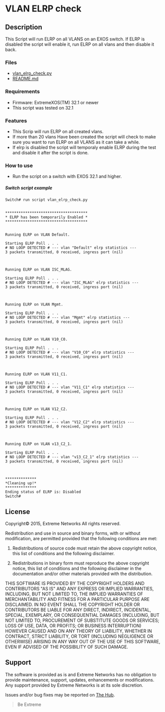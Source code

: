 # VLAN ELRP check

## Description
This Script will run ELRP on all VLANS on an EXOS switch.  If ELRP is disabled the script will enable it, run ELRP on all vlans and then disable it back.


### Files

* [vlan_elrp_check.py](vlan_elrp_check.py)
* [README.md](README.md)


### Requirements
* Firmware: ExtremeXOS(TM) 32.1 or newer
* This script was tested on 32.1

### Features
* This Scrip will run ELRP on all created vlans.
* If more than 20 vlans Have been created the script will check to make sure you want to run ELRP on all VLANS as it can take a while. 
* If elrp is disabled the script will temporaly enable ELRP during the test and disable it after the script is done.
 

### How to use
* Run the script on a switch with EXOS 32.1 and higher.

##### Switch script example
```
Switch# run script vlan_elrp_check.py


*************************************
* ELRP has been temporarily Enabled *
*************************************


Running ELRP on VLAN Default.

Starting ELRP Poll . . .
# NO LOOP DETECTED # --- vlan "Default" elrp statistics ---
3 packets transmitted, 0 received, ingress port (nil)



Running ELRP on VLAN ISC_MLAG.

Starting ELRP Poll . . .
# NO LOOP DETECTED # --- vlan "ISC_MLAG" elrp statistics ---
3 packets transmitted, 0 received, ingress port (nil)



Running ELRP on VLAN Mgmt.

Starting ELRP Poll . . .
# NO LOOP DETECTED # --- vlan "Mgmt" elrp statistics ---
3 packets transmitted, 0 received, ingress port (nil)



Running ELRP on VLAN V10_C0.

Starting ELRP Poll . . .
# NO LOOP DETECTED # --- vlan "V10_C0" elrp statistics ---
3 packets transmitted, 0 received, ingress port (nil)



Running ELRP on VLAN V11_C1.

Starting ELRP Poll . . .
# NO LOOP DETECTED # --- vlan "V11_C1" elrp statistics ---
3 packets transmitted, 0 received, ingress port (nil)



Running ELRP on VLAN V12_C2.

Starting ELRP Poll . . .
# NO LOOP DETECTED # --- vlan "V12_C2" elrp statistics ---
3 packets transmitted, 0 received, ingress port (nil)



Running ELRP on VLAN v13_C2_1.

Starting ELRP Poll . . .
# NO LOOP DETECTED # --- vlan "v13_C2_1" elrp statistics ---
3 packets transmitted, 0 received, ingress port (nil)



**************
*Cleaning up!*
**************
Ending status of ELRP is: Disabled
Switch# 
```

## License
Copyright© 2015, Extreme Networks
All rights reserved.

Redistribution and use in source and binary forms, with or without modification,
are permitted provided that the following conditions are met:

1. Redistributions of source code must retain the above copyright notice, this
list of conditions and the following disclaimer.

2. Redistributions in binary form must reproduce the above copyright notice,
this list of conditions and the following disclaimer in the documentation
and/or other materials provided with the distribution.

THIS SOFTWARE IS PROVIDED BY THE COPYRIGHT HOLDERS AND CONTRIBUTORS "AS IS" AND
ANY EXPRESS OR IMPLIED WARRANTIES, INCLUDING, BUT NOT LIMITED TO, THE IMPLIED
WARRANTIES OF MERCHANTABILITY AND FITNESS FOR A PARTICULAR PURPOSE ARE
DISCLAIMED. IN NO EVENT SHALL THE COPYRIGHT HOLDER OR CONTRIBUTORS BE LIABLE
FOR ANY DIRECT, INDIRECT, INCIDENTAL, SPECIAL, EXEMPLARY, OR CONSEQUENTIAL
DAMAGES (INCLUDING, BUT NOT LIMITED TO, PROCUREMENT OF SUBSTITUTE GOODS OR
SERVICES; LOSS OF USE, DATA, OR PROFITS; OR BUSINESS INTERRUPTION) HOWEVER
CAUSED AND ON ANY THEORY OF LIABILITY, WHETHER IN CONTRACT, STRICT LIABILITY,
OR TORT (INCLUDING NEGLIGENCE OR OTHERWISE) ARISING IN ANY WAY OUT OF THE USE
OF THIS SOFTWARE, EVEN IF ADVISED OF THE POSSIBILITY OF SUCH DAMAGE.

## Support
The software is provided as is and Extreme Networks has no obligation to provide
maintenance, support, updates, enhancements or modifications.
Any support provided by Extreme Networks is at its sole discretion.

Issues and/or bug fixes may be reported on [The Hub](https://community.extremenetworks.com/).

>Be Extreme

